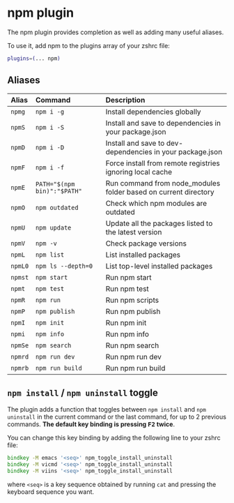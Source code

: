 # npm plugin

The npm plugin provides completion as well as adding many useful aliases.

To use it, add npm to the plugins array of your zshrc file:

```zsh
plugins=(... npm)
```

## Aliases

| Alias   | Command                     | Description                                                     |
| :------ | :-------------------------- | :-------------------------------------------------------------- |
| `npmg`  | `npm i -g`                  | Install dependencies globally                                   |
| `npmS`  | `npm i -S`                  | Install and save to dependencies in your package.json           |
| `npmD`  | `npm i -D`                  | Install and save to dev-dependencies in your package.json       |
| `npmF`  | `npm i -f`                  | Force install from remote registries ignoring local cache       |
| `npmE`  | `PATH="$(npm bin)":"$PATH"` | Run command from node_modules folder based on current directory |
| `npmO`  | `npm outdated`              | Check which npm modules are outdated                            |
| `npmU`  | `npm update`                | Update all the packages listed to the latest version            |
| `npmV`  | `npm -v`                    | Check package versions                                          |
| `npmL`  | `npm list`                  | List installed packages                                         |
| `npmL0` | `npm ls --depth=0`          | List top-level installed packages                               |
| `npmst` | `npm start`                 | Run npm start                                                   |
| `npmt`  | `npm test`                  | Run npm test                                                    |
| `npmR`  | `npm run`                   | Run npm scripts                                                 |
| `npmP`  | `npm publish`               | Run npm publish                                                 |
| `npmI`  | `npm init`                  | Run npm init                                                    |
| `npmi`  | `npm info`                  | Run npm info                                                    |
| `npmSe` | `npm search`                | Run npm search                                                  |
| `npmrd` | `npm run dev`               | Run npm run dev                                                 |
| `npmrb` | `npm run build`             | Run npm run build                                               |

## `npm install` / `npm uninstall` toggle

The plugin adds a function that toggles between `npm install` and
`npm uninstall` in the current command or the last command, for up to 2 previous
commands. **The default key binding is pressing <kbd>F2</kbd> twice**.

You can change this key binding by adding the following line to your zshrc file:

```zsh
bindkey -M emacs '<seq>' npm_toggle_install_uninstall
bindkey -M vicmd '<seq>' npm_toggle_install_uninstall
bindkey -M viins '<seq>' npm_toggle_install_uninstall
```

where `<seq>` is a key sequence obtained by running `cat` and pressing the
keyboard sequence you want.

